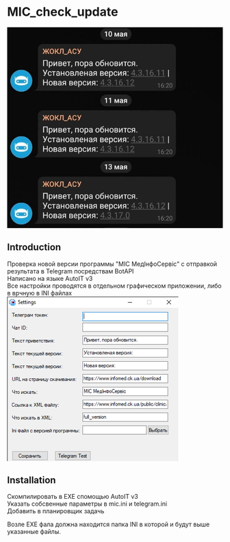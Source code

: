 # MIC_check_update
![Telegram](https://github.com/dima101097/MIC-check-update/blob/master/Screen/telegram.jpg)
## Introduction

Проверка новой версии программы "МІС МедІнфоСервіс" с отправкой результата в Telegram посредствам BotAPI    
Написано на языке AutoIT v3   
Все настройки проводятся в отдельном графическом приложении, либо в врчную в INI файлах
![GUI](https://github.com/dima101097/MIC-check-update/blob/master/Screen/Setting.png)

## Installation

Скомпилировать в EXE спомощью AutoIT v3  
Указать собсвенные параметры в mic.ini и telegram.ini  
Добавить в планировщик задачь   

Возле EXE фала должна находится папка INI в которой и будут выше указанные файлы.

